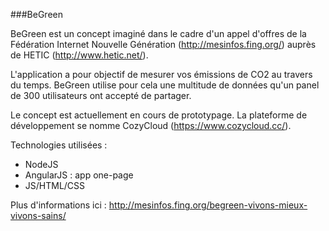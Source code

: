 ###BeGreen

BeGreen est un concept imaginé dans le cadre d'un appel d'offres de la Fédération Internet Nouvelle Génération (http://mesinfos.fing.org/) auprès de HETIC (http://www.hetic.net/). 

L'application a pour objectif de mesurer vos émissions de CO2 au travers du temps. BeGreen utilise pour cela une multitude de données qu'un panel de 300 utilisateurs ont accepté de partager. 

Le concept est actuellement en cours de prototypage. La plateforme de développement se nomme CozyCloud (https://www.cozycloud.cc/).

Technologies utilisées : 
- NodeJS
- AngularJS : app one-page
- JS/HTML/CSS

Plus d'informations ici : http://mesinfos.fing.org/begreen-vivons-mieux-vivons-sains/
